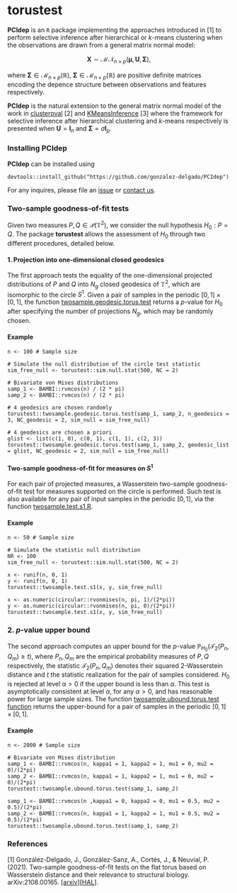 # torustest

**PCIdep** is an $\texttt{R}$ package implementing the approaches introduced in [1] to perform selective inference after hierarchical or $k$-means clustering when the observations are drawn from a general matrix normal model:

$$
\mathbf{X}\sim\mathcal{MN}_{n\times p}(\boldsymbol\mu,\mathbf{U},\mathbf{\Sigma}),
$$

where $\mathbf{\Sigma}\in\mathcal{M}_{n\times p}(\mathbb{R})$, $\mathbf{\Sigma}\in\mathcal{M}_{n\times p}(\mathbb{R})$ are positive definite matrices encoding the depence structure between observations and features respectively.

**PCIdep** is the natural extension to the general matrix normal model of the work in [clusterpval](https://github.com/lucylgao/clusterpval) [2] and [KMeansInference](https://github.com/yiqunchen/KmeansInference) [3] where the framework for selective inference after hierarchical clustering and $k$-means respectively is presented when $\mathbf{U}=\mathbf{I}_n$ and $\mathbf{\Sigma}=\sigma\mathbf{I}_p$.

### Installing PCIdep

**PCIdep** can be installed using

```
devtools::install_github("https://github.com/gonzalez-delgado/PCIdep")
```

For any inquires, please file an [issue](https://github.com/gonzalez-delgado/PCIdep/issues) or [contact us](mailto:javier.gonzalez-delgado@math.univ-toulouse.fr).

### Two-sample goodness-of-fit tests

Given two measures $P,Q\in\mathcal{P}(\mathbb{T}^2)$, we consider the null hypothesis $H_0:P=Q$. The package **torustest** allows the assessment of $H_0$ through two different procedures, detailed below.

#### 1. Projection into one-dimensional closed geodesics

The first approach tests the equality of the one-dimensional projected distributions of $P$ and $Q$ into $N_g$ closed geodesics of $\mathbb{T}^2$, which are isomorphic to the circle $S^1$. Given a pair of samples in the periodic $[0,1]\times[0,1]$, the function [twosample.geodesic.torus.test](https://github.com/gonzalez-delgado/torustest/blob/master/R/twosample.geodesic.torus.test.R) returns a $p$-value for $H_0$ after specifying the number of projections $N_g$, which may be randomly chosen.

#### Example

```
n <- 100 # Sample size
 
# Simulate the null distribution of the circle test statistic
sim_free_null <- torustest::sim.null.stat(500, NC = 2)

# Bivariate von Mises distributions
samp_1 <- BAMBI::rvmcos(n) / (2 * pi) 
samp_2 <- BAMBI::rvmcos(n) / (2 * pi)

# 4 geodesics are chosen randomly
torustest::twosample.geodesic.torus.test(samp_1, samp_2, n_geodesics = 3, NC_geodesic = 2, sim_null = sim_free_null) 

# 4 geodesics are chosen a priori
glist <- list(c(1, 0), c(0, 1), c(1, 1), c(2, 3))
torustest::twosample.geodesic.torus.test(samp_1, samp_2, geodesic_list = glist, NC_geodesic = 2, sim_null = sim_free_null) 

```

#### Two-sample goodness-of-fit for measures on $S^1$

For each pair of projected measures, a Wasserstein two-sample goodness-of-fit test for measures supported on the circle is performed. Such test is also available for any pair of input samples in the periodic $[0,1]$, via the function [twosample.test.s1.R](https://github.com/gonzalez-delgado/torustest/blob/master/R/twosample.test.s1.R).

#### Example

```
n <- 50 # Sample size
 
# Simulate the statistic null distribution
NR <- 100
sim_free_null <- torustest::sim.null.stat(500, NC = 2)

x <- runif(n, 0, 1)
y <- runif(n, 0, 1)
torustest::twosample.test.s1(x, y, sim_free_null) 

x <- as.numeric(circular::rvonmises(n, pi, 1)/(2*pi))
y <- as.numeric(circular::rvonmises(n, pi, 0)/(2*pi))
torustest::twosample.test.s1(x, y, sim_free_null) 
```

### 2. $p$-value upper bound

The second approach computes an upper bound for the $p$-value $\mathbb{P}_{H_0}(\mathcal{T}_2(P_n,Q_m) \geq t)$, where $P_n,Q_m$ are the empirical probability measures of $P,Q$ respectively, the statistic $\mathcal{T}_2(P_n,Q_m)$ denotes their squared $2$-Wasserstein distance and $t$ the statistic realization for the pair of samples considered. $H_0$ is rejected at level $\alpha>0$ if the upper bound is less than $\alpha$. This test is asymptotically consistent at level $\alpha$, for any $\alpha>0$, and has reasonable power for large sample sizes. The function [twosample.ubound.torus.test function](https://github.com/gonzalez-delgado/torustest/blob/master/R/twosample.ubound.torus.test.R) returns the upper-bound for a pair of samples in the periodic $[0,1]\times[0,1]$.

#### Example

```
n <- 2000 # Sample size
 
# Bivariate von Mises distribution
samp_1 <- BAMBI::rvmcos(n, kappa1 = 1, kappa2 = 1, mu1 = 0, mu2 = 0)/(2*pi)
samp_2 <- BAMBI::rvmcos(n, kappa1 = 1, kappa2 = 1, mu1 = 0, mu2 = 0)/(2*pi)
torustest::twosample.ubound.torus.test(samp_1, samp_2) 

samp_1 <- BAMBI::rvmcos(n ,kappa1 = 0, kappa2 = 0, mu1 = 0.5, mu2 = 0.5)/(2*pi)
samp_2 <- BAMBI::rvmcos(n, kappa1 = 1, kappa2 = 1, mu1 = 0.5, mu2 = 0.5)/(2*pi)
torustest::twosample.ubound.torus.test(samp_1, samp_2) 
```

### References

[1] González-Delgado, J., González-Sanz, A., Cortés, J., & Neuvial, P. (2021). Two-sample goodness-of-fit tests on the flat torus based on Wasserstein distance and their relevance to structural biology. arXiv:2108.00165. [[arxiv]](https://arxiv.org/abs/2108.00165)[[HAL]](https://hal.archives-ouvertes.fr/hal-03369795v2).
